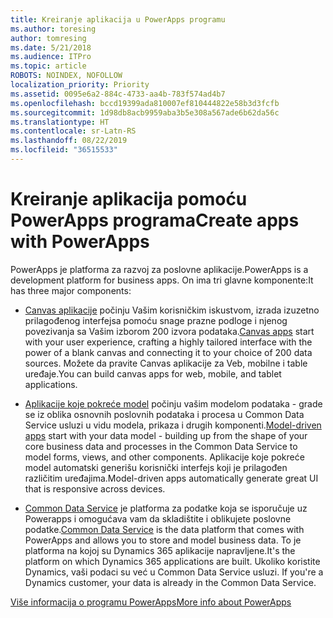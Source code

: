 ```yaml
---
title: Kreiranje aplikacija u PowerApps programu
ms.author: toresing
author: tomresing
ms.date: 5/21/2018
ms.audience: ITPro
ms.topic: article
ROBOTS: NOINDEX, NOFOLLOW
localization_priority: Priority
ms.assetid: 0095e6a2-884c-4733-aa4b-783f574ad4b7
ms.openlocfilehash: bccd19399ada810007ef810444822e58b3d3fcfb
ms.sourcegitcommit: 1d98db8acb9959aba3b5e308a567ade6b62da56c
ms.translationtype: HT
ms.contentlocale: sr-Latn-RS
ms.lasthandoff: 08/22/2019
ms.locfileid: "36515533"
---
```

# <a name="create-apps-with-powerapps"></a><span data-ttu-id="0581c-102">Kreiranje aplikacija pomoću PowerApps programa</span><span class="sxs-lookup"><span data-stu-id="0581c-102">Create apps with PowerApps</span></span>

<span data-ttu-id="0581c-103">PowerApps je platforma za razvoj za poslovne aplikacije.</span><span class="sxs-lookup"><span data-stu-id="0581c-103">PowerApps is a development platform for business apps.</span></span> <span data-ttu-id="0581c-104">On ima tri glavne komponente:</span><span class="sxs-lookup"><span data-stu-id="0581c-104">It has three major components:</span></span> 
  
- <span data-ttu-id="0581c-105">[Canvas aplikacije](https://go.microsoft.com/fwlink/?linkid=874495) počinju Vašim korisničkim iskustvom, izrada izuzetno prilagođenog interfejsa pomoću snage prazne podloge i njenog povezivanja sa Vašim izborom 200 izvora podataka.</span><span class="sxs-lookup"><span data-stu-id="0581c-105">[Canvas apps](https://go.microsoft.com/fwlink/?linkid=874495) start with your user experience, crafting a highly tailored interface with the power of a blank canvas and connecting it to your choice of 200 data sources.</span></span> <span data-ttu-id="0581c-106">Možete da pravite Canvas aplikacije za Veb, mobilne i table uređaje.</span><span class="sxs-lookup"><span data-stu-id="0581c-106">You can build canvas apps for web, mobile, and tablet applications.</span></span> 
    
- <span data-ttu-id="0581c-107">[Aplikacije koje pokreće model](https://go.microsoft.com/fwlink/?linkid=874496) počinju vašim modelom podataka - grade se iz oblika osnovnih poslovnih podataka i procesa u Common Data Service usluzi u vidu modela, prikaza i drugih komponenti.</span><span class="sxs-lookup"><span data-stu-id="0581c-107">[Model-driven apps](https://go.microsoft.com/fwlink/?linkid=874496) start with your data model - building up from the shape of your core business data and processes in the Common Data Service to model forms, views, and other components.</span></span> <span data-ttu-id="0581c-108">Aplikacije koje pokreće model automatski generišu korisnički interfejs koji je prilagođen različitim uređajima.</span><span class="sxs-lookup"><span data-stu-id="0581c-108">Model-driven apps automatically generate great UI that is responsive across devices.</span></span> 
    
- <span data-ttu-id="0581c-109">[Common Data Service](https://go.microsoft.com/fwlink/?linkid=874497) je platforma za podatke koja se isporučuje uz Powerapps i omogućava vam da skladištite i oblikujete poslovne podatke.</span><span class="sxs-lookup"><span data-stu-id="0581c-109">[Common Data Service](https://go.microsoft.com/fwlink/?linkid=874497) is the data platform that comes with PowerApps and allows you to store and model business data.</span></span> <span data-ttu-id="0581c-110">To je platforma na kojoj su Dynamics 365 aplikacije napravljene.</span><span class="sxs-lookup"><span data-stu-id="0581c-110">It's the platform on which Dynamics 365 applications are built.</span></span> <span data-ttu-id="0581c-111">Ukoliko koristite Dynamics, vaši podaci su već u Common Data Service usluzi. </span><span class="sxs-lookup"><span data-stu-id="0581c-111">If you're a Dynamics customer, your data is already in the Common Data Service.</span></span> 
    
[<span data-ttu-id="0581c-112">Više informacija o programu PowerApps</span><span class="sxs-lookup"><span data-stu-id="0581c-112">More info about PowerApps</span></span>](https://go.microsoft.com/fwlink/?linkid=874498)
  

